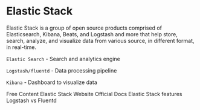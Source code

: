 # Elastic Stack

Elastic Stack is a group of open source products comprised of Elasticsearch, Kibana, Beats, and Logstash and more that help store, search, analyze, and visualize data from various source, in different format, in real-time.

`Elastic Search` - Search and analytics engine

`Logstash/fluentd` - Data processing pipeline

`Kibana` - Dashboard to visualize data

<ResourceGroupTitle>Free Content</ResourceGroupTitle>
<BadgeLink colorScheme='yellow' badgeText='Official Website' href='https://www.elastic.co/elastic-stack/'>Elastic Stack Website</BadgeLink>
<BadgeLink colorScheme='yellow' badgeText='Official Docs' href='https://www.elastic.co/guide/index.html'>Official Docs</BadgeLink>
<BadgeLink colorScheme='yellow' badgeText='Features List' href='https://www.elastic.co/elastic-stack/features'>Elastic Stack features</BadgeLink>
<BadgeLink colorScheme='yellow' badgeText='Read' href='https://logz.io/blog/fluentd-logstash/'>Logstash vs Fluentd</BadgeLink>

